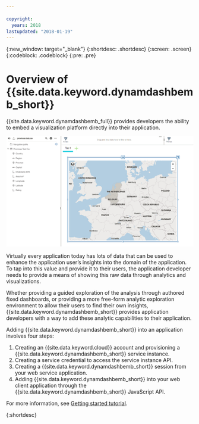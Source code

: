 ```yaml
---

copyright:
  years: 2018
lastupdated: "2018-01-19"
---
```


{:new_window: target="_blank"}
{:shortdesc: .shortdesc}
{:screen: .screen}
{:codeblock: .codeblock}
{:pre: .pre}

# Overview of {{site.data.keyword.dynamdashbemb_short}}

{{site.data.keyword.dynamdashbemb_full}} provides developers the ability to embed a visualization platform directly into their application.

![dashboard_intro](dashboard_intro.jpg "Screenshot of a dashboard")

Virtually every application today has lots of data that can be used to enhance the application user’s insights into the domain of the application. To tap into this value and provide it to their users, the application developer needs to provide a means of showing this raw data through analytics and visualizations.

Whether providing a guided exploration of the analysis through authored fixed dashboards, or providing a more free-form analytic exploration environment to allow their users to find their own insights, {{site.data.keyword.dynamdashbemb_short}} provides application developers with a way to add these analytic capabilities to their application.

Adding {{site.data.keyword.dynamdashbemb_short}} into an application involves four steps:
1. Creating an {{site.data.keyword.cloud}} account and provisioning a {{site.data.keyword.dynamdashbemb_short}} service instance.
2. Creating a service credential to access the service instance API.
3. Creating a {{site.data.keyword.dynamdashbemb_short}} session from your web service application.
4. Adding {{site.data.keyword.dynamdashbemb_short}} into your web client application through the {{site.data.keyword.dynamdashbemb_short}} JavaScript API.

For more information, see [Getting started tutorial](/docs/services/dynamic-dashboard-embedded/dde_getting_started.html).

{:shortdesc}




